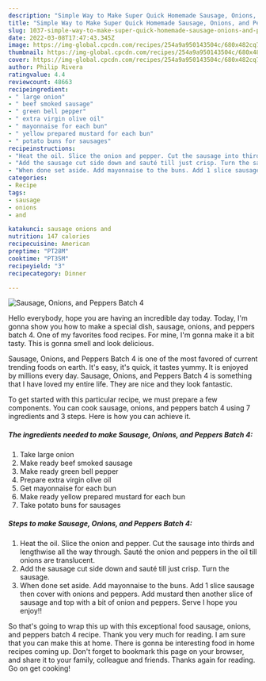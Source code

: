 ```yaml
---
description: "Simple Way to Make Super Quick Homemade Sausage, Onions, and Peppers Batch 4"
title: "Simple Way to Make Super Quick Homemade Sausage, Onions, and Peppers Batch 4"
slug: 1037-simple-way-to-make-super-quick-homemade-sausage-onions-and-peppers-batch-4
date: 2022-03-08T17:47:43.345Z
image: https://img-global.cpcdn.com/recipes/254a9a950143504c/680x482cq70/sausage-onions-and-peppers-batch-4-recipe-main-photo.jpg
thumbnail: https://img-global.cpcdn.com/recipes/254a9a950143504c/680x482cq70/sausage-onions-and-peppers-batch-4-recipe-main-photo.jpg
cover: https://img-global.cpcdn.com/recipes/254a9a950143504c/680x482cq70/sausage-onions-and-peppers-batch-4-recipe-main-photo.jpg
author: Philip Rivera
ratingvalue: 4.4
reviewcount: 48663
recipeingredient:
- " large onion"
- " beef smoked sausage"
- " green bell pepper"
- " extra virgin olive oil"
- " mayonnaise for each bun"
- " yellow prepared mustard for each bun"
- " potato buns for sausages"
recipeinstructions:
- "Heat the oil. Slice the onion and pepper. Cut the sausage into thirds and lengthwise all the way through. Sauté the onion and peppers in the oil till onions are translucent."
- "Add the sausage cut side down and sauté till just crisp. Turn the sausage."
- "When done set aside. Add mayonnaise to the buns. Add 1 slice sausage then cover with onions and peppers. Add mustard then another slice of sausage and top with a bit of onion and peppers. Serve I hope you enjoy!!"
categories:
- Recipe
tags:
- sausage
- onions
- and

katakunci: sausage onions and 
nutrition: 147 calories
recipecuisine: American
preptime: "PT28M"
cooktime: "PT35M"
recipeyield: "3"
recipecategory: Dinner

---
```



![Sausage, Onions, and Peppers Batch 4](https://img-global.cpcdn.com/recipes/254a9a950143504c/680x482cq70/sausage-onions-and-peppers-batch-4-recipe-main-photo.jpg)

Hello everybody, hope you are having an incredible day today. Today, I'm gonna show you how to make a special dish, sausage, onions, and peppers batch 4. One of my favorites food recipes. For mine, I'm gonna make it a bit tasty. This is gonna smell and look delicious.

Sausage, Onions, and Peppers Batch 4 is one of the most favored of current trending foods on earth. It's easy, it's quick, it tastes yummy. It is enjoyed by millions every day. Sausage, Onions, and Peppers Batch 4 is something that I have loved my entire life. They are nice and they look fantastic.




To get started with this particular recipe, we must prepare a few components. You can cook sausage, onions, and peppers batch 4 using 7 ingredients and 3 steps. Here is how you can achieve it.

<!--inarticleads1-->

##### The ingredients needed to make Sausage, Onions, and Peppers Batch 4:

1. Take  large onion
1. Make ready  beef smoked sausage
1. Make ready  green bell pepper
1. Prepare  extra virgin olive oil
1. Get  mayonnaise for each bun
1. Make ready  yellow prepared mustard for each bun
1. Take  potato buns for sausages




<!--inarticleads2-->

##### Steps to make Sausage, Onions, and Peppers Batch 4:

1. Heat the oil. Slice the onion and pepper. Cut the sausage into thirds and lengthwise all the way through. Sauté the onion and peppers in the oil till onions are translucent.
1. Add the sausage cut side down and sauté till just crisp. Turn the sausage.
1. When done set aside. Add mayonnaise to the buns. Add 1 slice sausage then cover with onions and peppers. Add mustard then another slice of sausage and top with a bit of onion and peppers. Serve I hope you enjoy!!




So that's going to wrap this up with this exceptional food sausage, onions, and peppers batch 4 recipe. Thank you very much for reading. I am sure that you can make this at home. There is gonna be interesting food in home recipes coming up. Don't forget to bookmark this page on your browser, and share it to your family, colleague and friends. Thanks again for reading. Go on get cooking!
